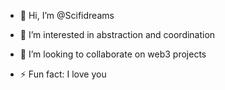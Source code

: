 - 👋 Hi, I’m @Scifidreams
- 👀 I’m interested in abstraction and coordination

- 💞️ I’m looking to collaborate on web3 projects

- ⚡ Fun fact: I love you 

